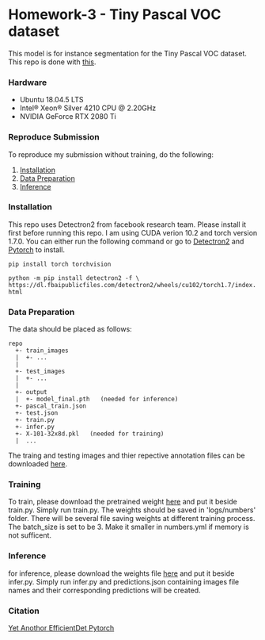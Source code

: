 # Homework-3 - Tiny Pascal VOC dataset

This model is for instance segmentation for the Tiny Pascal VOC dataset.
This repo is done with [this](https://github.com/facebookresearch/detectron2).

### Hardware
- Ubuntu 18.04.5 LTS
- Intel® Xeon® Silver 4210 CPU @ 2.20GHz
- NVIDIA GeForce RTX 2080 Ti

### Reproduce Submission
To reproduce my submission without training, do the following:
1. [Installation](#Installation)
2. [Data Preparation](#Data-Preparation)
3. [Inference](#Inference)

### Installation
This repo uses Detectron2 from facebook research team. Please install it first before running this repo.
I am using CUDA verion 10.2 and torch version 1.7.0. You can either run the following command or go to [Detectron2](https://github.com/facebookresearch/detectron2/blob/master/INSTALL.md) and [Pytorch](https://pytorch.org/) to install.

`pip install torch torchvision`

`python -m pip install detectron2 -f \
  https://dl.fbaipublicfiles.com/detectron2/wheels/cu102/torch1.7/index.html`

### Data Preparation
The data should be placed as follows:
```
repo
  +- train_images
  |  +- ...
  |
  +- test_images
  |  +- ...
  |
  +- output
  |  +- model_final.pth   (needed for inference)
  +- pascal_train.json
  +- test.json
  +- train.py
  +- infer.py
  +- X-101-32x8d.pkl   (needed for training)
  |  ...
```
The traing and testing images and thier repective annotation files can be downloaded [here](https://drive.google.com/drive/folders/1fGg03EdBAxjFumGHHNhMrz2sMLLH04FK).

### Training
To train, please download the pretrained weight [here](https://drive.google.com/file/d/16JwAXozDpqjoWRE1MySUKH0JdkstXMqf/view?usp=sharing) and put it beside train.py. Simply run train.py. The weights should be saved in 'logs/numbers' folder. There will be several file saving weights at different training process. The batch_size is set to be 3. Make it smaller in numbers.yml if memory is not sufficent.

### Inference
for inference, please download the weights file [here](https://drive.google.com/file/d/1t9W1wxUjfBOTtGo0I7-tlpgdlKqvSM01/view?usp=sharing) and put it beside infer.py. Simply run infer.py and predictions.json containing images file names and their corresponding predictions will be created.

### Citation
[Yet Anothor EfficientDet Pytorch](https://github.com/zylo117/Yet-Another-EfficientDet-Pytorch)
